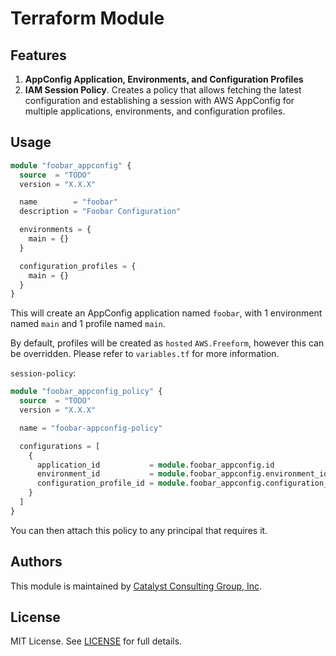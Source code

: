 # Terraform Module

## Features

1. **AppConfig Application, Environments, and Configuration Profiles**
2. **IAM Session Policy**. Creates a policy that allows fetching the latest configuration and establishing a session with AWS AppConfig for multiple applications, environments, and configuration profiles.

## Usage

```terraform
module "foobar_appconfig" {
  source  = "TODO"
  version = "X.X.X"

  name        = "foobar"
  description = "Foobar Configuration"

  environments = {
    main = {}
  }

  configuration_profiles = {
    main = {}
  }
}
```

This will create an AppConfig application named `foobar`, with 1 environment named `main` and 1 profile named `main`.

By default, profiles will be created as `hosted` `AWS.Freeform`, however this can be overridden.
Please refer to `variables.tf` for more information.

`session-policy`:

```terraform
module "foobar_appconfig_policy" {
  source  = "TODO"
  version = "X.X.X"

  name = "foobar-appconfig-policy"

  configurations = [
    {
      application_id           = module.foobar_appconfig.id
      environment_id           = module.foobar_appconfig.environment_ids["main"]
      configuration_profile_id = module.foobar_appconfig.configuration_profile_ids["main"]
    }
  ]
}
```

You can then attach this policy to any principal that requires it.

## Authors

This module is maintained by [Catalyst Consulting Group, Inc](https://github.com/Catalyst-Consulting-Group).

## License

MIT License. See [LICENSE](./LICENSE) for full details.
